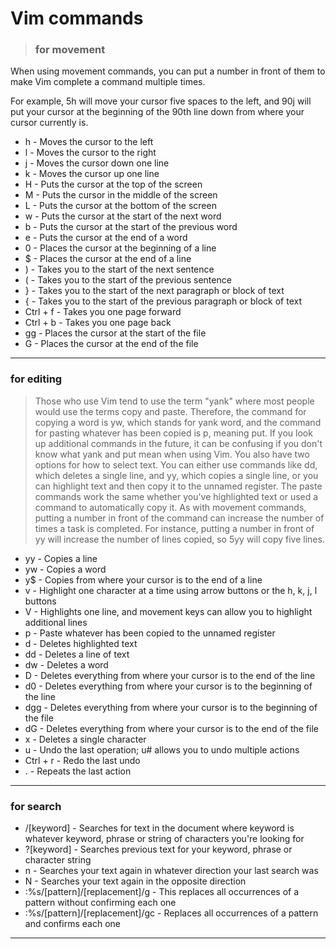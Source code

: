 
# Vim commands 

> ### for movement

When using movement commands, you can put a number in front of them to make Vim complete a command multiple times. 

For example, 5h will move your cursor five spaces to the left, and 90j will put your cursor at the beginning of the 90th line down from where your cursor currently is.

- h - Moves the cursor to the left
- l - Moves the cursor to the right
- j - Moves the cursor down one line
- k - Moves the cursor up one line
- H - Puts the cursor at the top of the screen
- M - Puts the cursor in the middle of the screen
- L - Puts the cursor at the bottom of the screen
- w - Puts the cursor at the start of the next word
- b - Puts the cursor at the start of the previous word
- e - Puts the cursor at the end of a word
- 0 - Places the cursor at the beginning of a line
- $ - Places the cursor at the end of a line
- ) - Takes you to the start of the next sentence
- ( - Takes you to the start of the previous sentence
- } - Takes you to the start of the next paragraph or block of text
- { - Takes you to the start of the previous paragraph or block of text
- Ctrl + f - Takes you one page forward
- Ctrl + b - Takes you one page back
- gg - Places the cursor at the start of the file
- G - Places the cursor at the end of the file

***

### for editing

> Those who use Vim tend to use the term "yank" where most people would use the terms copy and paste. 
Therefore, the command for copying a word is yw, which stands for yank word, and the command for pasting whatever has been copied is p, meaning put.
If you look up additional commands in the future, it can be confusing if you don't know what yank and put mean when using Vim.
You also have two options for how to select text. 
You can either use commands like dd, which deletes a single line, and yy, which copies a single line, or you can highlight text and then copy it to the unnamed register. 
The paste commands work the same whether you've highlighted text or used a command to automatically copy it.
As with movement commands, putting a number in front of the command can increase the number of times a task is completed. 
For instance, putting a number in front of yy will increase the number of lines copied, so 5yy will copy five lines.

- yy - Copies a line
- yw - Copies a word
- y$ - Copies from where your cursor is to the end of a line
- v - Highlight one character at a time using arrow buttons or the h, k, j, l buttons
- V - Highlights one line, and movement keys can allow you to highlight additional lines
- p - Paste whatever has been copied to the unnamed register
- d - Deletes highlighted text
- dd - Deletes a line of text
- dw - Deletes a word
- D - Deletes everything from where your cursor is to the end of the line
- d0 - Deletes everything from where your cursor is to the beginning of the line
- dgg - Deletes everything from where your cursor is to the beginning of the file
- dG - Deletes everything from where your cursor is to the end of the file
- x - Deletes a single character
- u - Undo the last operation; u# allows you to undo multiple actions
- Ctrl + r - Redo the last undo
- . - Repeats the last action

***

### for search

- /[keyword] - Searches for text in the document where keyword is whatever keyword, phrase or string of characters you're looking for
- ?[keyword] - Searches previous text for your keyword, phrase or character string
- n - Searches your text again in whatever direction your last search was
- N - Searches your text again in the opposite direction
- :%s/[pattern]/[replacement]/g - This replaces all occurrences of a pattern without confirming each one
- :%s/[pattern]/[replacement]/gc - Replaces all occurrences of a pattern and confirms each one

---
